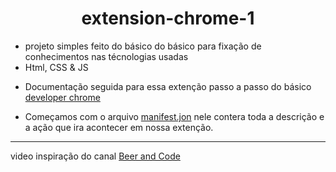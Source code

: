 


<h1 align="center">
 extension-chrome-1
</h1> 

- projeto simples feito do básico do básico  para fixação de conhecimentos nas técnologias usadas
- Html, CSS & JS

* Documentação seguida para essa extenção passo a passo do básico 
[developer chrome](https://developer.chrome.com/docs/extensions/mv2/getstarted/)


* Começamos com o arquivo 
  [manifest.jon](https://developer.mozilla.org/pt-BR/docs/Mozilla/Add-ons/WebExtensions/manifest.json) 
  nele contera toda a descrição e a ação que ira acontecer em nossa extenção.

---

video inspiração do canal [Beer and Code](https://www.youtube.com/watch?v=2yBcnvtGs1c)  